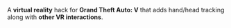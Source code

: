 A **virtual reality** hack for **Grand Theft Auto: V** that adds hand/head tracking along with **other VR interactions**.
